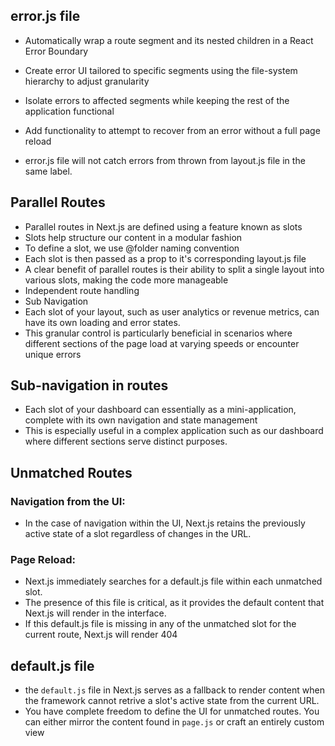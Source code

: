 ## error.js file

- Automatically wrap a route segment and its nested children in a React Error Boundary
- Create error UI tailored to specific segments using the file-system hierarchy to adjust granularity

- Isolate errors to affected segments while keeping the rest of the application functional
- Add functionality to attempt to recover from an error without a full page reload

- error.js file will not catch errors from thrown from layout.js file in the same label.

## Parallel Routes

- Parallel routes in Next.js are defined using a feature known as slots
- Slots help structure our content in a modular fashion
- To define a slot, we use @folder naming convention
- Each slot is then passed as a prop to it's corresponding layout.js file
- A clear benefit of parallel routes is their ability to split a single layout into various slots, making the code more manageable
- Independent route handling
- Sub Navigation
- Each slot of your layout, such as user analytics or revenue metrics, can have its own loading and error states.
- This granular control is particularly beneficial in scenarios where different sections of the page load at varying speeds or encounter unique errors

## Sub-navigation in routes

- Each slot of your dashboard can essentially as a mini-application, complete with its own navigation and state management
- This is especially useful in a complex application such as our dashboard where different sections serve distinct purposes.

## Unmatched Routes

### Navigation from the UI:

- In the case of navigation within the UI, Next.js retains the previously active state of a slot regardless of changes in the URL.

### Page Reload:

- Next.js immediately searches for a default.js file within each unmatched slot.
- The presence of this file is critical, as it provides the default content that Next.js will render in the interface.
- If this default.js file is missing in any of the unmatched slot for the current route, Next.js will render 404

## default.js file

- the `default.js` file in Next.js serves as a fallback to render content when the framework cannot retrive a slot's active state from the current URL.
- You have complete freedom to define the UI for unmatched routes. You can either mirror the content found in `page.js` or craft an entirely custom view
